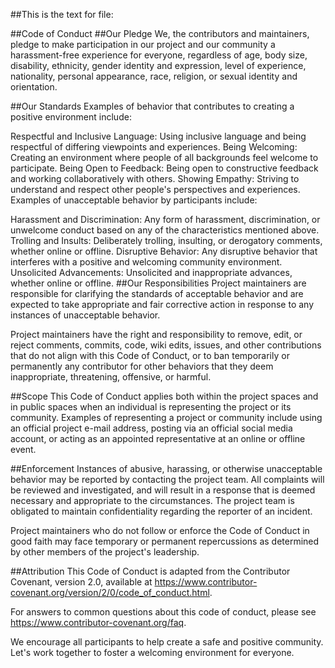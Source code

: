 ##This is the text for file:

##Code of Conduct
##Our Pledge
We, the contributors and maintainers, pledge to make participation in our project and our community a harassment-free experience for everyone, regardless of age, body size, disability, ethnicity, gender identity and expression, level of experience, nationality, personal appearance, race, religion, or sexual identity and orientation.

##Our Standards
Examples of behavior that contributes to creating a positive environment include:

Respectful and Inclusive Language: Using inclusive language and being respectful of differing viewpoints and experiences.
Being Welcoming: Creating an environment where people of all backgrounds feel welcome to participate.
Being Open to Feedback: Being open to constructive feedback and working collaboratively with others.
Showing Empathy: Striving to understand and respect other people's perspectives and experiences.
Examples of unacceptable behavior by participants include:

Harassment and Discrimination: Any form of harassment, discrimination, or unwelcome conduct based on any of the characteristics mentioned above.
Trolling and Insults: Deliberately trolling, insulting, or derogatory comments, whether online or offline.
Disruptive Behavior: Any disruptive behavior that interferes with a positive and welcoming community environment.
Unsolicited Advancements: Unsolicited and inappropriate advances, whether online or offline.
##Our Responsibilities
Project maintainers are responsible for clarifying the standards of acceptable behavior and are expected to take appropriate and fair corrective action in response to any instances of unacceptable behavior.

Project maintainers have the right and responsibility to remove, edit, or reject comments, commits, code, wiki edits, issues, and other contributions that do not align with this Code of Conduct, or to ban temporarily or permanently any contributor for other behaviors that they deem inappropriate, threatening, offensive, or harmful.

##Scope
This Code of Conduct applies both within the project spaces and in public spaces when an individual is representing the project or its community. Examples of representing a project or community include using an official project e-mail address, posting via an official social media account, or acting as an appointed representative at an online or offline event.

##Enforcement
Instances of abusive, harassing, or otherwise unacceptable behavior may be reported by contacting the project team. All complaints will be reviewed and investigated, and will result in a response that is deemed necessary and appropriate to the circumstances. The project team is obligated to maintain confidentiality regarding the reporter of an incident.

Project maintainers who do not follow or enforce the Code of Conduct in good faith may face temporary or permanent repercussions as determined by other members of the project's leadership.

##Attribution
This Code of Conduct is adapted from the Contributor Covenant, version 2.0, available at https://www.contributor-covenant.org/version/2/0/code_of_conduct.html.

For answers to common questions about this code of conduct, please see https://www.contributor-covenant.org/faq.

We encourage all participants to help create a safe and positive community. Let's work together to foster a welcoming environment for everyone.